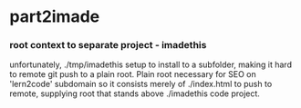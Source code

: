 # part2imade
### root context to separate project - imadethis
unfortunately, ./tmp/imadethis setup to install to a subfolder,
making it hard to remote git push to a plain root.
Plain root necessary for SEO on 'lern2code' subdomain so
it consists merely of ./index.html to push to remote,
supplying root that stands above ./imadethis code project.
